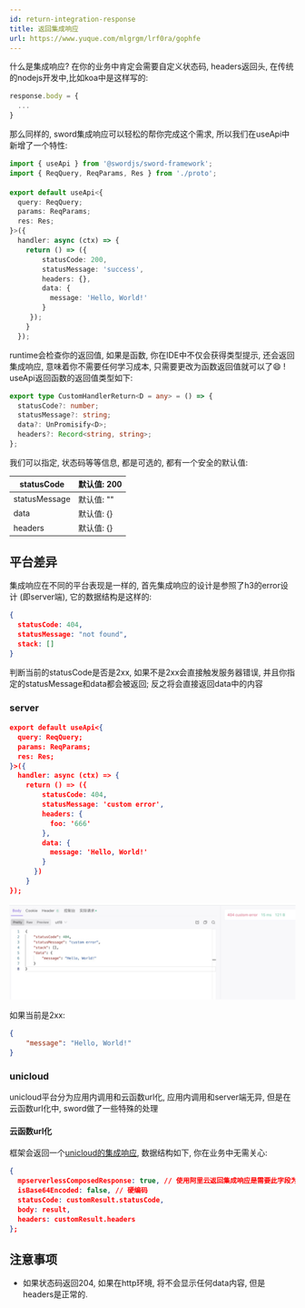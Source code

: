 ```yaml
---
id: return-integration-response
title: 返回集成响应
url: https://www.yuque.com/mlgrgm/lrf0ra/gophfe
---
```


什么是集成响应? 在你的业务中肯定会需要自定义状态码, headers返回头, 在传统的nodejs开发中,比如koa中是这样写的:

```typescript
response.body = {
  ...
}
```

那么同样的, sword集成响应可以轻松的帮你完成这个需求, 所以我们在useApi中新增了一个特性:

```typescript
import { useApi } from '@swordjs/sword-framework';
import { ReqQuery, ReqParams, Res } from './proto';

export default useApi<{
  query: ReqQuery;
  params: ReqParams;
  res: Res;
}>({
  handler: async (ctx) => {
    return () => ({
        statusCode: 200,
        statusMessage: 'success',
        headers: {},
        data: {
          message: 'Hello, World!'
        }
     });
    }
  });
```

runtime会检查你的返回值, 如果是函数, 你在IDE中不仅会获得类型提示, 还会返回集成响应, 意味着你不需要任何学习成本, 只需要更改为函数返回值就可以了😄 !
useApi返回函数的返回值类型如下:

```typescript
export type CustomHandlerReturn<D = any> = () => {
  statusCode?: number;
  statusMessage?: string;
  data?: UnPromisify<D>;
  headers?: Record<string, string>;
};
```

我们可以指定, 状态码等等信息, 都是可选的, 都有一个安全的默认值:

| statusCode | 默认值: 200 |
| --- | --- |
| statusMessage | 默认值: "" |
| data | 默认值: {} |
| headers | 默认值: {} |

<a name="vJTzJ"></a>

## 平台差异

集成响应在不同的平台表现是一样的, 首先集成响应的设计是参照了h3的error设计 (即server端), 它的数据结构是这样的:

```json
{
  statusCode: 404,
  statusMessage: "not found",
  stack: []
}
```

判断当前的statusCode是否是2xx, 如果不是2xx会直接触发服务器错误, 并且你指定的statusMessage和data都会被返回; 反之将会直接返回data中的内容 <a name="cx4Bm"></a>

### server

```json
export default useApi<{
  query: ReqQuery;
  params: ReqParams;
  res: Res;
}>({
  handler: async (ctx) => {
    return () => ({
        statusCode: 404,
        statusMessage: 'custom error',
        headers: {
          foo: '666'
        },
        data: {
          message: 'Hello, World!'
        }
      })
    }
});

```

![image.png](../assets/gophfe/1656055006250-6cb2081a-ba6f-40c9-b4b0-62350a6867fa.png)

如果当前是2xx:

```json
{
    "message": "Hello, World!"
}
```

<a name="tdX2w"></a>

### unicloud

unicloud平台分为应用内调用和云函数url化, 应用内调用和server端无异, 但是在云函数url化中, sword做了一些特殊的处理 <a name="Sq194"></a>

#### 云函数url化

框架会返回一个[unicloud的集成响应](https://uniapp.dcloud.io/uniCloud/http.html#%E6%93%8D%E4%BD%9C%E6%AD%A5%E9%AA%A4), 数据结构如下, 你在业务中无需关心:

```json
{
  mpserverlessComposedResponse: true, // 使用阿里云返回集成响应是需要此字段为true
  isBase64Encoded: false, // 硬编码
  statusCode: customResult.statusCode,
  body: result,
  headers: customResult.headers
};
```

<a name="yM1vs"></a>

## 注意事项

- 如果状态码返回204, 如果在http环境, 将不会显示任何data内容, 但是headers是正常的.
